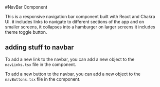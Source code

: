 #NavBar Component

This is a responsive navigation bar component built with React and Chakra UI. it includes links 
to navigate to different sections of the app and on smaller screens, it collapses into a hamburger
on larger screens it includes theme toggle button.


## adding stuff to navbar 

To add a new link to the navbar, you can add a new object to the `navLinks.tsx` file in the <Stack> component.

To add a new button to the navbar, you can add a new object to the `navButtons.tsx` file in the <Stack> component.


